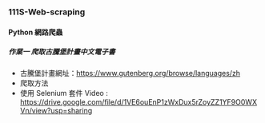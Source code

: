 ### 111S-Web-scraping

#### Python 網路爬蟲 

##### 作業一 爬取古騰堡計畫中文電子書

- 古騰堡計畫網址：<https://www.gutenberg.org/browse/languages/zh>
- 爬取方法
- 使用 Selenium 套件
Video : https://drive.google.com/file/d/1VE6ouEnP1zWxDux5rZoyZZ1YF9O0WXVn/view?usp=sharing
